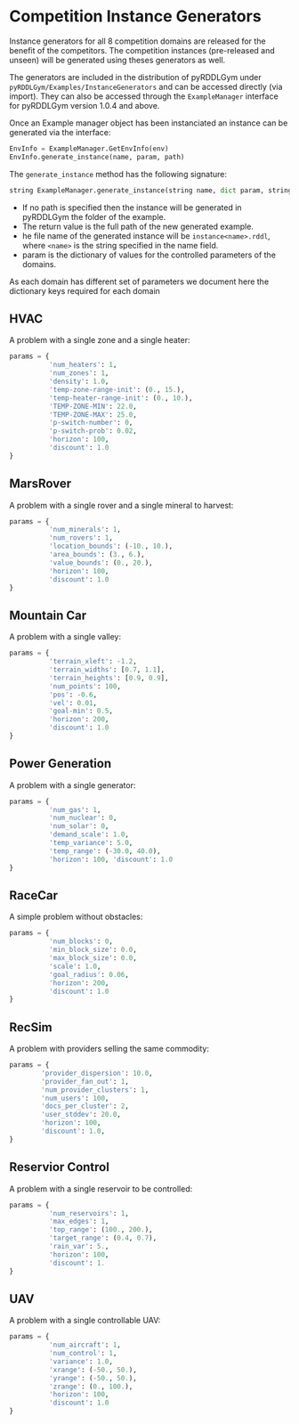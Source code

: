 # Competition Instance Generators

Instance generators for all 8 competition domains are released for the benefit of the competitors.
The competition instances (pre-released and unseen) will be generated using theses generators as well.

The generators are included in the distribution of pyRDDLGym under `pyRDDLGym/Examples/InstanceGenerators` and can be accessed directly (via import).
They can also be accessed through the `ExampleManager` interface for pyRDDLGym version 1.0.4 and above.

Once an Example manager object has been instanciated an instance can be generated via the interface:

```python
EnvInfo = ExampleManager.GetEnvInfo(env)
EnvInfo.generate_instance(name, param, path)
```

The `generate_instance` method has the following signature:

```python
string ExampleManager.generate_instance(string name, dict param, string path[optional])
```
- If no path is specified then the instance will be generated in pyRDDLGym the folder of the example.
- The return value is the full path of the new generated example.
- he file name of the generated instance will be `instance<name>.rddl`, where `<name>` is the string specified in the name field.
- param is the dictionary of values for the controlled parameters of the domains.

As each domain has different set of parameters we document here the dictionary keys required for each domain
  
## HVAC

A problem with a single zone and a single heater:

```python  
params = {
          'num_heaters': 1,
          'num_zones': 1,
          'density': 1.0,
          'temp-zone-range-init': (0., 15.),
          'temp-heater-range-init': (0., 10.),
          'TEMP-ZONE-MIN': 22.0,
          'TEMP-ZONE-MAX': 25.0,
          'p-switch-number': 0,
          'p-switch-prob': 0.02,
          'horizon': 100,
          'discount': 1.0
}
```

## MarsRover

A problem with a single rover and a single mineral to harvest:

```python
params = {
          'num_minerals': 1,
          'num_rovers': 1,
          'location_bounds': (-10., 10.),
          'area_bounds': (3., 6.),
          'value_bounds': (0., 20.), 
          'horizon': 100,
          'discount': 1.0
}
```


## Mountain Car

A problem with a single valley: 

```python
params = {
          'terrain_xleft': -1.2,
          'terrain_widths': [0.7, 1.1],
          'terrain_heights': [0.9, 0.9], 
          'num_points': 100,
          'pos': -0.6,
          'vel': 0.01,
          'goal-min': 0.5,
          'horizon': 200,
          'discount': 1.0
}
```
  
## Power Generation

A problem with a single generator:

```python
params = {
          'num_gas': 1,
          'num_nuclear': 0,
          'num_solar': 0,
          'demand_scale': 1.0,
          'temp_variance': 5.0,
          'temp_range': (-30.0, 40.0),
          'horizon': 100, 'discount': 1.0
}
```

## RaceCar

A simple problem without obstacles:

```python
params = {
          'num_blocks': 0,
          'min_block_size': 0.0,
          'max_block_size': 0.0,
          'scale': 1.0,
          'goal_radius': 0.06,
          'horizon': 200,
          'discount': 1.0
}
```
  
## RecSim

A problem with providers selling the same commodity:

```python
params = {
        'provider_dispersion': 10.0,
        'provider_fan_out': 1,
        'num_provider_clusters': 1,
        'num_users': 100,
        'docs_per_cluster': 2,
        'user_stddev': 20.0,
        'horizon': 100,
        'discount': 1.0,
}
```
  
## Reservior Control

A problem with a single reservoir to be controlled:

```python
params = {
          'num_reservoirs': 1,
          'max_edges': 1,
          'top_range': (100., 200.),
          'target_range': (0.4, 0.7),
          'rain_var': 5.,
          'horizon': 100,
          'discount': 1.
}
```

## UAV

A problem with a single controllable UAV:

```python
params = {
          'num_aircraft': 1,
          'num_control': 1,
          'variance': 1.0,
          'xrange': (-50., 50.),
          'yrange': (-50., 50.),
          'zrange': (0., 100.),
          'horizon': 100,
          'discount': 1.0
}
```
